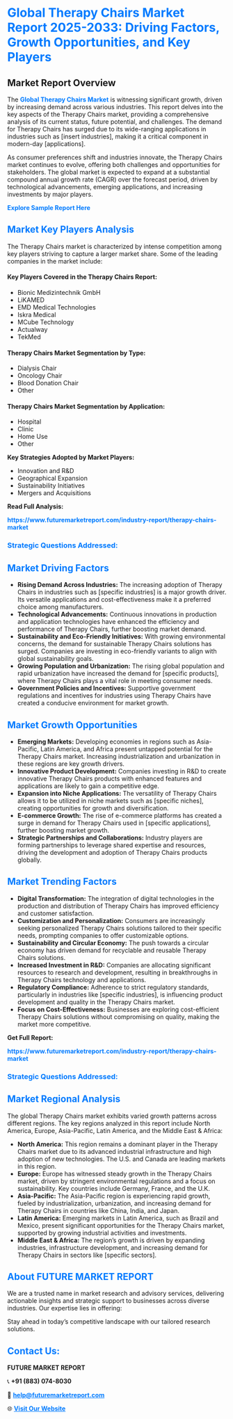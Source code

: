 <h1 style="color: #007BFF;">Global Therapy Chairs Market Report 2025-2033: Driving Factors, Growth Opportunities, and Key Players</h1>

<section id="overview">
<h2>Market Report Overview</h2>
<p>The <a href="https://www.futuremarketreport.com/industry-report/therapy-chairs-market" style="color: #007BFF; text-decoration: none;"><strong>Global Therapy Chairs Market</strong></a> is witnessing significant growth, driven by increasing demand across various industries. This report delves into the key aspects of the Therapy Chairs market, providing a comprehensive analysis of its current status, future potential, and challenges. The demand for Therapy Chairs has surged due to its wide-ranging applications in industries such as [insert industries], making it a critical component in modern-day [applications].</p>
<p>As consumer preferences shift and industries innovate, the Therapy Chairs market continues to evolve, offering both challenges and opportunities for stakeholders. The global market is expected to expand at a substantial compound annual growth rate (CAGR) over the forecast period, driven by technological advancements, emerging applications, and increasing investments by major players.</p>
</section>

<section id="overview">
<p><a href="https://www.futuremarketreport.com/request-sample/reportId=87578" style="color: #007BFF; text-decoration: none;"><strong>Explore Sample Report Here</strong></a></p>
</section>

<section id="key-players">
<h2 style="color: #007BFF;">Market Key Players Analysis</h2>
<p>The Therapy Chairs market is characterized by intense competition among key players striving to capture a larger market share. Some of the leading companies in the market include:</p>
<h4>Key Players Covered in the Therapy Chairs Report:</h4>
<ul><li>Bionic Medizintechnik GmbH</li><li>LiKAMED</li><li>EMD Medical Technologies</li><li>Iskra Medical</li><li>MCube Technology</li><li>Actualway</li><li>TekMed</li></ul>
<h4>Therapy Chairs Market Segmentation by Type:</h4>
<ul><li>Dialysis Chair</li><li>Oncology Chair</li><li>Blood Donation Chair</li><li>Other</li></ul>

<h4>Therapy Chairs Market Segmentation by Application:</h4>
<ul><li>Hospital</li><li>Clinic</li><li>Home Use</li><li>Other</li></ul>
<p><strong>Key Strategies Adopted by Market Players:</strong></p>
<ul>
<li>Innovation and R&D</li>
<li>Geographical Expansion</li>
<li>Sustainability Initiatives</li>
<li>Mergers and Acquisitions</li>
</ul>
</section>

<section>
<p><strong>Read Full Analysis: </strong></p><a href="https://www.futuremarketreport.com/industry-report/therapy-chairs-market" style="color: #007BFF; text-decoration: none;"><strong>https://www.futuremarketreport.com/industry-report/therapy-chairs-market</strong></a>
<h3 style="color: #007BFF;">Strategic Questions Addressed:</h3>
</section>

<section id="driving-factors">
<h2 style="color: #007BFF;">Market Driving Factors</h2>
<ul>
<li><strong>Rising Demand Across Industries:</strong> The increasing adoption of Therapy Chairs in industries such as [specific industries] is a major growth driver. Its versatile applications and cost-effectiveness make it a preferred choice among manufacturers.</li>
<li><strong>Technological Advancements:</strong> Continuous innovations in production and application technologies have enhanced the efficiency and performance of Therapy Chairs, further boosting market demand.</li>
<li><strong>Sustainability and Eco-Friendly Initiatives:</strong> With growing environmental concerns, the demand for sustainable Therapy Chairs solutions has surged. Companies are investing in eco-friendly variants to align with global sustainability goals.</li>
<li><strong>Growing Population and Urbanization:</strong> The rising global population and rapid urbanization have increased the demand for [specific products], where Therapy Chairs plays a vital role in meeting consumer needs.</li>
<li><strong>Government Policies and Incentives:</strong> Supportive government regulations and incentives for industries using Therapy Chairs have created a conducive environment for market growth.</li>
</ul>
</section>

<section id="growth-opportunities">
<h2 style="color: #007BFF;">Market Growth Opportunities</h2>
<ul>
<li><strong>Emerging Markets:</strong> Developing economies in regions such as Asia-Pacific, Latin America, and Africa present untapped potential for the Therapy Chairs market. Increasing industrialization and urbanization in these regions are key growth drivers.</li>
<li><strong>Innovative Product Development:</strong> Companies investing in R&D to create innovative Therapy Chairs products with enhanced features and applications are likely to gain a competitive edge.</li>
<li><strong>Expansion into Niche Applications:</strong> The versatility of Therapy Chairs allows it to be utilized in niche markets such as [specific niches], creating opportunities for growth and diversification.</li>
<li><strong>E-commerce Growth:</strong> The rise of e-commerce platforms has created a surge in demand for Therapy Chairs used in [specific applications], further boosting market growth.</li>
<li><strong>Strategic Partnerships and Collaborations:</strong> Industry players are forming partnerships to leverage shared expertise and resources, driving the development and adoption of Therapy Chairs products globally.</li>
</ul>
</section>

<section id="trending-factors">
<h2 style="color: #007BFF;">Market Trending Factors</h2>
<ul>
<li><strong>Digital Transformation:</strong> The integration of digital technologies in the production and distribution of Therapy Chairs has improved efficiency and customer satisfaction.</li>
<li><strong>Customization and Personalization:</strong> Consumers are increasingly seeking personalized Therapy Chairs solutions tailored to their specific needs, prompting companies to offer customizable options.</li>
<li><strong>Sustainability and Circular Economy:</strong> The push towards a circular economy has driven demand for recyclable and reusable Therapy Chairs solutions.</li>
<li><strong>Increased Investment in R&D:</strong> Companies are allocating significant resources to research and development, resulting in breakthroughs in Therapy Chairs technology and applications.</li>
<li><strong>Regulatory Compliance:</strong> Adherence to strict regulatory standards, particularly in industries like [specific industries], is influencing product development and quality in the Therapy Chairs market.</li>
<li><strong>Focus on Cost-Effectiveness:</strong> Businesses are exploring cost-efficient Therapy Chairs solutions without compromising on quality, making the market more competitive.</li>
</ul>
</section>

<section>
<p><strong>Get Full Report: </strong></p><a href="https://www.futuremarketreport.com/industry-report/therapy-chairs-market" style="color: #007BFF; text-decoration: none;"><strong>https://www.futuremarketreport.com/industry-report/therapy-chairs-market</strong></a>
<h3 style="color: #007BFF;">Strategic Questions Addressed:</h3>
</section>


<section id="regional-analysis">
<h2 style="color: #007BFF;">Market Regional Analysis</h2>
<p>The global Therapy Chairs market exhibits varied growth patterns across different regions. The key regions analyzed in this report include North America, Europe, Asia-Pacific, Latin America, and the Middle East & Africa:</p>
<ul>
<li><strong>North America:</strong> This region remains a dominant player in the Therapy Chairs market due to its advanced industrial infrastructure and high adoption of new technologies. The U.S. and Canada are leading markets in this region.</li>
<li><strong>Europe:</strong> Europe has witnessed steady growth in the Therapy Chairs market, driven by stringent environmental regulations and a focus on sustainability. Key countries include Germany, France, and the U.K.</li>
<li><strong>Asia-Pacific:</strong> The Asia-Pacific region is experiencing rapid growth, fueled by industrialization, urbanization, and increasing demand for Therapy Chairs in countries like China, India, and Japan.</li>
<li><strong>Latin America:</strong> Emerging markets in Latin America, such as Brazil and Mexico, present significant opportunities for the Therapy Chairs market, supported by growing industrial activities and investments.</li>
<li><strong>Middle East & Africa:</strong> The region’s growth is driven by expanding industries, infrastructure development, and increasing demand for Therapy Chairs in sectors like [specific sectors].</li>
</ul>
</section>

<footer>
<h2 style="color: #007BFF;">About FUTURE MARKET REPORT</h2>
<p>We are a trusted name in market research and advisory services, delivering actionable insights and strategic support to businesses across diverse industries. Our expertise lies in offering:</p>

<p>Stay ahead in today’s competitive landscape with our tailored research solutions.</p>

<h2 style="color: #007BFF;">Contact Us:</h2>
<p><strong>FUTURE MARKET REPORT</strong></p>
<p>📞 <strong>+91 (883) 074-8030</strong></p>
<p>📧 <strong><a href="mailto:help@futuremarketreport.com" style="color: #007BFF;">help@futuremarketreport.com</a></strong></p>
<p>🌐 <strong><a href="https://www.futuremarketreport.com/" style="color: #007BFF;">Visit Our Website</a></strong></p>
</footer>